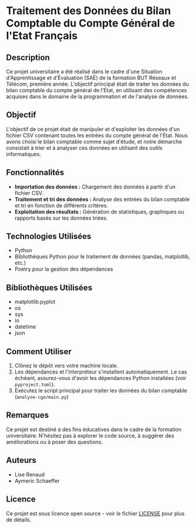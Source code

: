 # Traitement des Données du Bilan Comptable du Compte Général de l'Etat Français

## Description
Ce projet universitaire a été réalisé dans le cadre d'une Situation d'Apprentissage et d'Évaluation (SAÉ) de la formation BUT Réseaux et Télécom, première année. L'objectif principal était de traiter les données du bilan comptable du compte général de l'État, en utilisant des compétences acquises dans le domaine de la programmation et de l'analyse de données.

## Objectif
L'objectif de ce projet était de manipuler et d'exploiter les données d'un fichier CSV contenant toutes les entrées du compte général de l'État. Nous avons choisi le bilan comptable comme sujet d'étude, et notre démarche consistait à trier et à analyser ces données en utilisant des outils informatiques.

## Fonctionnalités
- **Importation des données :** Chargement des données à partir d'un fichier CSV.
- **Traitement et tri des données :** Analyse des entrées du bilan comptable et tri en fonction de différents critères.
- **Exploitation des résultats :** Génération de statistiques, graphiques ou rapports basés sur les données triées.

## Technologies Utilisées
- Python
- Bibliothèques Python pour le traitement de données (pandas, matplotlib, etc.)
- Poetry pour la gestion des dépendances

## Bibliothèques Utilisées
- matplotlib.pyplot
- os
- sys
- io
- datetime
- json

## Comment Utiliser
1. Clônez le dépôt vers votre machine locale.
2. Les dépendances et l'interpréteur s'installent automatiquement. Le cas échéant, assurez-vous d'avoir les dépendances Python installées (voir `pyproject.toml`).
3. Exécutez le script principal pour traiter les données du bilan comptable (`analyse-cge/main.py`)

## Remarques
Ce projet est destiné à des fins éducatives dans le cadre de la formation universitaire. N'hésitez pas à explorer le code source, à suggérer des améliorations ou à poser des questions.

## Auteurs
- Lise Renaud
- Aymeric Schaeffer

## Licence
Ce projet est sous licence open source - voir le fichier [LICENSE](LICENSE) pour plus de détails.